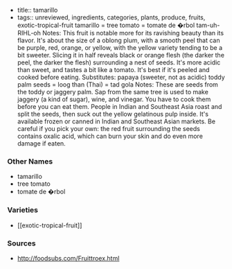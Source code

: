 - title:: tamarillo
- tags:: unreviewed, ingredients, categories, plants, produce, fruits, exotic-tropical-fruit
tamarillo = tree tomato = tomate de �rbol tam-uh-RIHL-oh Notes: This fruit is notable more for its ravishing beauty than its flavor. It's about the size of a oblong plum, with a smooth peel that can be purple, red, orange, or yellow, with the yellow variety tending to be a bit sweeter. Slicing it in half reveals black or orange flesh (the darker the peel, the darker the flesh) surrounding a nest of seeds. It's more acidic than sweet, and tastes a bit like a tomato. It's best if it's peeled and cooked before eating. Substitutes: papaya (sweeter, not as acidic) toddy palm seeds = loog than (Thai) = tad gola Notes: These are seeds from the toddy or jaggery palm. Sap from the same tree is used to make jaggery (a kind of sugar), wine, and vinegar. You have to cook them before you can eat them. People in Indian and Southeast Asia roast and split the seeds, then suck out the yellow gelatinous pulp inside. It's available frozen or canned in Indian and Southeast Asian markets. Be careful if you pick your own: the red fruit surrounding the seeds contains oxalic acid, which can burn your skin and do even more damage if eaten.

### Other Names

* tamarillo
* tree tomato
* tomate de �rbol

### Varieties

* [[exotic-tropical-fruit]]

### Sources
* http://foodsubs.com/Fruittroex.html
